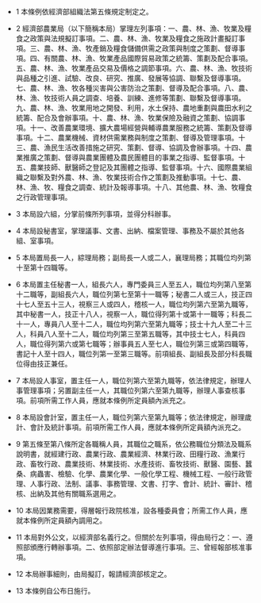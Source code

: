 * 1 本條例依經濟部組織法第五條規定制定之。

* 2 經濟部農業局（以下簡稱本局）掌理左列事項：一、農、林、漁、牧業及糧食之政策與法規擬訂事項。二、農、林、漁、牧業及糧食之施政計畫擬訂事項。三、農、林、漁、牧產銷及糧食儲備供需之政策與制度之策劃、督導事項。四、有關農、林、漁、牧業產品國際貿易政策之統籌、策劃及配合事項。五、農、林、漁、牧業產品交易及價格之調節事項。六、農、林、漁、牧技術與品種之引進、試驗、改良、研究、推廣、發展等協調、聯繫及督導事項。七、農、林、漁、牧各種災害與公害防治之策劃、督導及配合事項。八、農、林、漁、牧技術人員之調查、培養、訓練、進修等策劃、聯繫及督導事項。九、農、林、漁、牧業用地之開發、利用，水土保持、農地重劃與農田水利之統籌、配合及會辦事項。十、農、林、漁、牧業保險及融資之策劃、協調事項。十一、改善農業環境、擴大農場經營與輔導農業服務之統籌、策劃及督導事項。十二、農業機械、資材供需業務與制度之策劃、督導及管理事項。十三、農、漁民生活改善措施之研究、策劃、督導、協調及會辦事項。十四、農業推廣之策劃、督導與農業團體及農民團體目的事業之指導、監督事項。十五、農業技師、獸醫師之登記及其團體之指導、監督事項。十六、國際農業組織之聯繫及對外農、林、漁、牧業技術合作之策劃及推動事項。十七、農、林、漁、牧、糧食之調查、統計及報導事項。十八、其他農、林、漁、牧糧食之行政管理事項。

* 3 本局設六組，分掌前條所列事項，並得分科辦事。

* 4 本局設秘書室，掌理議事、文書、出納、檔案管理、事務及不屬於其他各組、室事項。

* 5 本局置局長一人，綜理局務；副局長一人或二人，襄理局務；其職位均列第十至第十四職等。

* 6 本局置主任秘書一人，組長六人，專門委員三人至五人，職位均列第八至第十二職等，副組長六人，職位列第七至第十一職等；秘書二人或三人，技正四十七人至五十三人，視察三人或四人，稽核一人，職位均列第六至第九職等，其中秘書一人，技正十八人，視察一人，職位得列第十或第十一職等；科長二十一人，專員八人至十二人，職位均列第六至第九職等；技士十九人至二十三人，科員八人至十二人，職位均列第三至第五職等，其中技士七人，科員四人，職位得列第六或第七職等；辦事員五人至七人，職位列第三或第四職等，書記十人至十四人，職位列第一至第三職等。前項組長、副組長及部分科長職位得由技正兼任。

* 7 本局設人事室，置主任一人，職位列第六至第九職等，依法律規定，辦理人事管理事項；另置副主任一人，其職位列第六至第九職等，辦理人事查核事項。前項所需工作人員，應就本條例所定員額內派充之。

* 8 本局設會計室，置主任一人，職位列第六至第九職等；依法律規定，辦理歲計、會計及統計事項。前項所需工作人員，應就本條例所定員額內派充之。

* 9 第五條至第八條所定各職稱人員，其職位之職系，依公務職位分類法及職系說明書，就經建行政、農業行政、農業經濟、林業行政、田糧行政、漁業行政、畜牧行政、農業技術、林業技術、水產技術、畜牧技術、獸醫、園藝、蠶桑、病蟲害、檢驗、化學、農業化學、一般化學工程、機械工程、一般行政管理、人事行政、法制、議事、事務管理、文書、打字、會計、統計、審計、稽核、出納及其他有關職系選用之。

* 10 本局因業務需要，得層報行政院核准，設各種委員會；所需工作人員，應就本條例所定員額內調用之。

* 11 本局對外公文，以經濟部名義行之。但關於左列事項，得由局行之：一、遵照部頒應行轉辦事項。二、依照部定辦法督導進行事項。三、曾經報部核准事項。

* 12 本局辦事細則，由局擬訂，報請經濟部核定之。

* 13 本條例自公布日施行。

